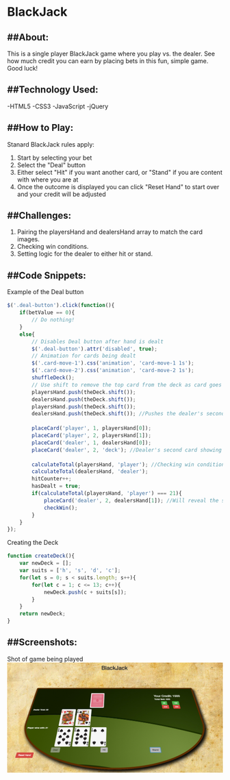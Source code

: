 # BlackJack

##About:
---
This is a single player BlackJack game where you play vs. the dealer. See how much credit you can earn by placing bets in this fun, simple game. Good luck!

##Technology Used:
---
-HTML5
-CSS3
-JavaScript
-jQuery

##How to Play:
---
Stanard BlackJack rules apply:
1. Start by selecting your bet
2. Select the "Deal" button
3. Either select "Hit" if you want another card, or "Stand" if you are content with where you are at
4. Once the outcome is displayed you can click "Reset Hand" to start over and your credit will be adjusted

##Challenges:
---
1. Pairing the playersHand and dealersHand array to match the card images.
2. Checking win conditions.
3. Setting logic for the dealer to either hit or stand.

##Code Snippets:
---
Example of the Deal button

```javascript
$('.deal-button').click(function(){
	if(betValue == 0){
		// Do nothing!
	}
	else{
		// Disables Deal button after hand is dealt
		$('.deal-button').attr('disabled', true);
		// Animation for cards being dealt
		$('.card-move-1').css('animation', 'card-move-1 1s');
		$('.card-move-2').css('animation', 'card-move-2 1s');
		shuffleDeck();
		// Use shift to remove the top card from the deck as card goes to either player or dealer
		playersHand.push(theDeck.shift());
		dealersHand.push(theDeck.shift());
		playersHand.push(theDeck.shift());
		dealersHand.push(theDeck.shift()); //Pushes the dealer's second card value

		placeCard('player', 1, playersHand[0]);
		placeCard('player', 2, playersHand[1]);
		placeCard('dealer', 1, dealersHand[0]);
		placeCard('dealer', 2, 'deck'); //Dealer's second card showing only the card back.

		calculateTotal(playersHand, 'player'); //Checking win condition on initial deal
		calculateTotal(dealersHand, 'dealer');
		hitCounter++;
		hasDealt = true;
		if(calculateTotal(playersHand, 'player') === 21){
			placeCard('dealer', 2, dealersHand[1]); //Will reveal the second initial card the dealer got to show you how dealer won
			checkWin();
		}
	}
});
```

Creating the Deck

```javascript
function createDeck(){
	var newDeck = [];
	var suits = ['h', 's', 'd', 'c'];
	for(let s = 0; s < suits.length; s++){
		for(let c = 1; c <= 13; c++){
			newDeck.push(c + suits[s]);
		}
	}
	return newDeck;
}
```

##Screenshots:
---
Shot of game being played
![alt text](https://github.com/optipwr/blackjack/blob/master/images/blackjack.png 'blackjack.png')